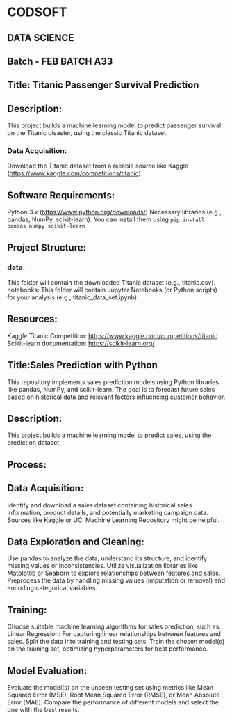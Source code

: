 # CODSOFT
## DATA SCIENCE
## Batch - FEB BATCH A33
## Title: Titanic Passenger Survival Prediction
## Description:
This project builds a machine learning model to predict passenger survival on the Titanic disaster, using the classic Titanic dataset.
### Data Acquisition: 
Download the Titanic dataset from a reliable source like Kaggle (https://www.kaggle.com/competitions/titanic).
## Software Requirements:
Python 3.x (https://www.python.org/downloads/)
Necessary libraries (e.g., pandas, NumPy, scikit-learn). You can install them using 
```pip install pandas numpy scikit-learn```
## Project Structure:
### data: 
This folder will contain the downloaded Titanic dataset (e.g., titanic.csv).
notebooks: This folder will contain Jupyter Notebooks (or Python scripts) for your analysis (e.g., titanic_data_set.ipynb).
## Resources:
Kaggle Titanic Competition: https://www.kaggle.com/competitions/titanic
Scikit-learn documentation: https://scikit-learn.org/

## Title:Sales Prediction with Python
This repository implements sales prediction models using Python libraries like pandas, NumPy, and scikit-learn. The goal is to forecast future sales based on historical data and relevant factors influencing customer behavior.
## Description:
This project builds a machine learning model to predict sales, using the prediction dataset.

## Process:

## Data Acquisition:
Identify and download a sales dataset containing historical sales information, product details, and potentially marketing campaign data. Sources like Kaggle or UCI Machine Learning Repository might be helpful.
## Data Exploration and Cleaning:
Use pandas to analyze the data, understand its structure, and identify missing values or inconsistencies.
Utilize visualization libraries like Matplotlib or Seaborn to explore relationships between features and sales.
Preprocess the data by handling missing values (imputation or removal) and encoding categorical variables.
## Training:
Choose suitable machine learning algorithms for sales prediction, such as:
Linear Regression: For capturing linear relationships between features and sales.
Split the data into training and testing sets.
Train the chosen model(s) on the training set, optimizing hyperparameters for best performance.
## Model Evaluation:
Evaluate the model(s) on the unseen testing set using metrics like Mean Squared Error (MSE), Root Mean Squared Error (RMSE), or Mean Absolute Error (MAE).
Compare the performance of different models and select the one with the best results.
